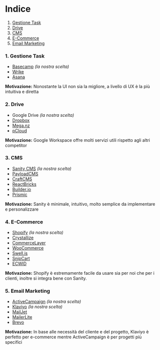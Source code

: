 # Indice
1. [Gestione Task](#1-gestione-task)
2. [Drive](#2-drive)
3. [CMS](#3-cms)
4. [E-Commerce](#4-e-commerce)
5. [Email Marketing](#5-email-marketing)



### 1. Gestione Task
- [Basecamp](https://basecamp.com) *(la nostra scelta)*
- [Wrike](https://wrike.com)
- [Asana](https://asana.com)

**Motivazione:**
Nonostante la UI non sia la migliore, a livello di UX è la più intuitiva e diretta


### 2. Drive
- Google Drive *(la nostra scelta)*
- [Dropbox](https://dropbox.com)
- [Mega.nz](https://mega.nz)
- [pCloud](https://www.pcloud.com/)

**Motivazione:**
Google Workspace offre molti servizi utili rispetto agli altri competitor


### 3. CMS
- [Sanity CMS](https://www.sanity.io/) *(la nostra scelta)*
- [PayloadCMS](https://payloadcms.com/)
- [CraftCMS](https://craftcms.com/)
- [ReactBricks](https://reactbricks.com/)
- [Builder.io](https://www.builder.io/)
- [Prismic](https://prismic.io/)

**Motivazione:**
Sanity è minimale, intuitivo, molto semplice da implementare e personalizzare


### 4. E-Commerce
- [Shopify](https://www.shopify.com/) *(la nostra scelta)*
- [Crystallize](https://crystallize.com/)
- [CommerceLayer](https://commercelayer.io/)
- [WooCommerce](https://woo.com/)
- [Swell.is](https://www.swell.is/)
- [SnipCart](https://snipcart.com/)
- [ECWID](https://www.ecwid.com/)

**Motivazione:**
Shopify è estremamente facile da usare sia per noi che per i clienti, inoltre si integra bene con Sanity.


### 5. Email Marketing
- [ActiveCampaign](https://www.activecampaign.com/) *(la nostra scelta)*
- [Klaviyo](https://www.klaviyo.com/) *(la nostra scelta)*
- [MailJet](https://www.mailjet.com/) 
- [MailerLite](https://www.mailerlite.com/)
- [Brevo](https://www.brevo.com/products/marketing-platform/)

**Motivazione:**
In base alle necessità del cliente e del progetto, Klaviyo è perfetto per e-commerce mentre ActiveCampaign è per progetti più specifici

